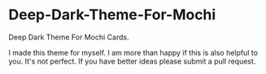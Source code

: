 # Deep-Dark-Theme-For-Mochi
Deep Dark Theme For Mochi Cards. 



I made this theme for myself. I am more than happy if this is also helpful to you.
It's not perfect. If you have better ideas please submit a pull request.

